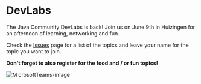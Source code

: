 # DevLabs
The Java Community DevLabs is back! Join us on June 9th in Huizingen for an afternoon of learning, networking and fun.

Check the [Issues](https://github.com/NicoVermeir/DevLabs/issues) page for a list of the topics and leave your name for the topic you want to join.

**Don't forget to also register for the food and / or fun topics!**

![MicrosoftTeams-image](https://user-images.githubusercontent.com/3177418/171869419-794d75fc-b68c-4aaa-950b-89af717ed1f3.png)
